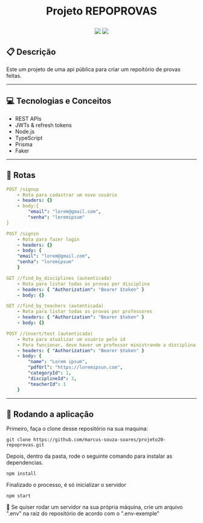 # <p align = "center"> Projeto REPOPROVAS </p>

<p align = "center">
   <img src="https://img.shields.io/badge/author-MARCUS_VINICIUS-4dae71?style=flat-square" />
   <img src="https://img.shields.io/github/languages/count/MARCUS_VINICIUS/projeto20-repoprovas?color=4dae71&style=flat-square" />
</p>


##  :clipboard: Descrição

Este um projeto de uma api pública para criar um repoítório de provas feitas.

***

## :computer:	 Tecnologias e Conceitos

- REST APIs
- JWTs & refresh tokens
- Node.js
- TypeScript
- Prisma
- Faker

***

## :rocket: Rotas

```yml
POST /signup
    - Rota para cadastrar um novo usuário
    - headers: {}
    - body:{
        "email": "lorem@gmail.com",
        "senha": "loremipsum"
}
```
    
```yml 
POST /signin
    - Rota para fazer login
    - headers: {}
    - body: {
    "email": "lorem@gmail.com",
    "senha": "loremipsum"
    }
```
    
```yml 
GET //find_by_disciplines (autenticada)
    - Rota para listar todas as provas por disciplina
    - headers: { "Authorization": "Bearer $token" }
    - body: {}
```

```yml
GET //find_by_teachers (autenticada)
    - Rota para listar todas as provas por professores
    - headers: { "Authorization": "Bearer $token" }
    - body: {}
``` 

```yml
POST //insert/test (autenticada)
    - Rota para atualizar um usuário pelo id
    - Para funcionar, deve haver um professor ministrando a disciplina gerada e uma categoria específica cadastrada
    - headers: { "Authorization": "Bearer $token" }
    - body: {
        "name": "Lorem ipsum",
        "pdfUrl": "https://loremipsun.com",
        "categoryId": 1,
        "disciplineId": 3,
        "teacherId": 1
    }
```
 
***

## 🏁 Rodando a aplicação

Primeiro, faça o clone desse repositório na sua maquina:

```
git clone https://github.com/marcus-souza-soares/projeto20-repoprovas.git
```

Depois, dentro da pasta, rode o seguinte comando para instalar as dependencias.

```
npm install
```

Finalizado o processo, é só inicializar o servidor
```
npm start
```

:stop_sign: Se quiser rodar um servidor na sua própria máquina, crie um arquivo ".env" na raiz do repositório de acordo com o ".env-exemple"
